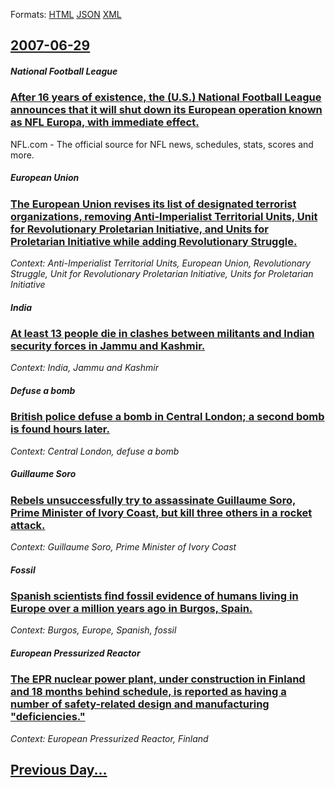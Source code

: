 
Formats: [HTML](2007/06/29/index.html)  [JSON](2007/06/29/index.json)  [XML](2007/06/29/index.xml)  

## [2007-06-29](/news/2007/06/29/index.md)

##### National Football League
### [ After 16 years of existence, the (U.S.) National Football League announces that it will shut down its European operation known as NFL Europa, with immediate effect. ](/news/2007/06/29/after-16-years-of-existence-the-u-s-national-football-league-announces-that-it-will-shut-down-its-european-operation-known-as-nfl-europ.md)
NFL.com - The official source for NFL news, schedules, stats, scores and more.

##### European Union
### [ The European Union revises its list of designated terrorist organizations, removing Anti-Imperialist Territorial Units, Unit for Revolutionary Proletarian Initiative, and Units for Proletarian Initiative while adding Revolutionary Struggle. ](/news/2007/06/29/the-european-union-revises-its-list-of-designated-terrorist-organizations-removing-anti-imperialist-territorial-units-unit-for-revolution.md)
_Context: Anti-Imperialist Territorial Units, European Union, Revolutionary Struggle, Unit for Revolutionary Proletarian Initiative, Units for Proletarian Initiative_

##### India
### [ At least 13 people die in clashes between militants and Indian security forces in Jammu and Kashmir. ](/news/2007/06/29/at-least-13-people-die-in-clashes-between-militants-and-indian-security-forces-in-jammu-and-kashmir.md)
_Context: India, Jammu and Kashmir_

##### Defuse a bomb
### [ British police defuse a bomb in Central London; a second bomb is found hours later. ](/news/2007/06/29/british-police-defuse-a-bomb-in-central-london-a-second-bomb-is-found-hours-later.md)
_Context: Central London, defuse a bomb_

##### Guillaume Soro
### [ Rebels unsuccessfully try to assassinate Guillaume Soro, Prime Minister of Ivory Coast, but kill three others in a rocket attack. ](/news/2007/06/29/rebels-unsuccessfully-try-to-assassinate-guillaume-soro-prime-minister-of-ivory-coast-but-kill-three-others-in-a-rocket-attack.md)
_Context: Guillaume Soro, Prime Minister of Ivory Coast_

##### Fossil
### [ Spanish scientists find fossil evidence of humans living in Europe over a million years ago in Burgos, Spain. ](/news/2007/06/29/spanish-scientists-find-fossil-evidence-of-humans-living-in-europe-over-a-million-years-ago-in-burgos-spain.md)
_Context: Burgos, Europe, Spanish, fossil_

##### European Pressurized Reactor
### [ The EPR nuclear power plant, under construction in Finland and 18 months behind schedule, is reported as having a number of safety-related design and manufacturing "deficiencies." ](/news/2007/06/29/the-epr-nuclear-power-plant-under-construction-in-finland-and-18-months-behind-schedule-is-reported-as-having-a-number-of-safety-related.md)
_Context: European Pressurized Reactor, Finland_

## [Previous Day...](/news/2007/06/28/index.md)

